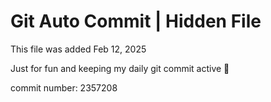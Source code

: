 # Git Auto Commit | Hidden File

This file was added Feb 12, 2025

Just for fun and keeping my daily git commit active 🤪

commit number: 2357208
